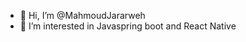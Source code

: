 - 👋 Hi, I’m @MahmoudJararweh
- 👀 I’m interested in Javaspring boot and React Native

<!---
MahmoudJararweh/MahmoudJararweh is a ✨ special ✨ repository because its `README.md` (this file) appears on your GitHub profile.
You can click the Preview link to take a look at your changes.
--->
